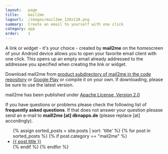 ```yaml
---
layout:   page
title:    mail2me
logourl:  /images/mail2me_128x128.png
summary:  Create an email to yourself with one click
category: app
order:    1
---
```

A link or widget - it's your choice - created by **mail2me** on the homescreen of your Android device allows you to open your favorite email client with one click. This opens up an empty email already addressed to the addressee you specified when creating the link or widget.

Download mail2me from [product subdirectory of mail2me in the code repository](https://github.com/udamken/mail2me/tree/master/product) or [Google Play](https://play.google.com/store/apps/details?id=de.dknapps.mail2me) or compile it on your own. If downloading, please be sure to use the latest version.

mail2me has been published under [Apache License, Version 2.0](https://www.apache.org/licenses/LICENSE-2.0)

If you have questions or problems please check the following list of **frequently asked questions**. If that does not answer your question plesase send an e-mail to **maill2me [at] dknapps.de** (please replace [at] accordingly).

  <ul class="post-list">
    {% assign sorted_posts = site.posts | sort: 'title' %}
    {% for post in sorted_posts %}
      {% if post.category == "mail2me" %}
        <li>
            <a class="post-link" href="{{ post.url | prepend: site.baseurl }}">{{ post.title }}</a>
        </li>
      {% endif %}
    {% endfor %}
  </ul>
